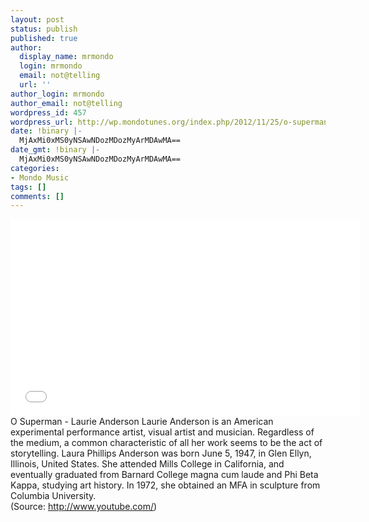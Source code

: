 ```yaml
---
layout: post
status: publish
published: true
author:
  display_name: mrmondo
  login: mrmondo
  email: not@telling
  url: ''
author_login: mrmondo
author_email: not@telling
wordpress_id: 457
wordpress_url: http://wp.mondotunes.org/index.php/2012/11/25/o-superman-laurie-anderson-laurie-anderson-is/
date: !binary |-
  MjAxMi0xMS0yNSAwNDozMDozMyArMDAwMA==
date_gmt: !binary |-
  MjAxMi0xMS0yNSAwNDozMDozMyArMDAwMA==
categories:
- Mondo Music
tags: []
comments: []
---
```

<iframe width="560" height="315" src="//www.youtube.com/embed/-VIqA3i2zQw" frameborder="0"> </iframe>
O Superman - Laurie Anderson
Laurie Anderson is an American experimental performance artist, visual artist and musician. Regardless of the medium, a common characteristic of all her work seems to be the act of storytelling. Laura Phillips Anderson was born June 5, 1947, in Glen Ellyn, Illinois, United States. She attended Mills College in California, and eventually graduated from Barnard College magna cum laude and Phi Beta Kappa, studying art history. In 1972, she obtained an MFA in sculpture from Columbia University.
<div class="attribution">(<span>Source:</span> <a href="http://www.youtube.com/">http://www.youtube.com/</a>)</div>
